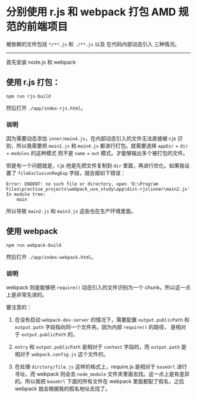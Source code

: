 # 分别使用 r.js 和 webpack 打包 AMD 规范的前端项目

被依赖的文件包括 `*/**.js` 和 `./**.js` 以及 在代码内部动态引入 三种情况。

---

首先安装 node.js 和 webpack

## 使用 r.js 打包：

```
npm run rjs-build
```

然后打开 `./app/index-rjs.html`。

### 说明

因为需要动态添加 `inner/main4.js`，在内部动态引入的文件无法直接被 r.js 识别，所以我需要把 `main1.js` 和 `main4.js` 都进行打包。就需要选择 `appDir` + `dir` + `modules` 的这种模式 而不是 `name` + `out` 模式。才能够输出多个被打包的文件。

但是有一个问题就是，r.js 他是先把文件复制到 `dir` 里面，再进行优化。如果我设置了 `fileExclusionRegExp` 字段，就会报如下错误：

```
Error: ENOENT: no such file or directory, open 'D:\Program Files\practise_projects\webpack_use_study\app\dist-rjs\inner\main2.js'
In module tree:
    main
```

所以导致 `main2.js` 和 `main3.js` 这些也在生产环境里面。

## 使用 webpack

```
npm run webpack-build
```

然后打开 `./app/index-webpack.html`。

### 说明

webpack 则是能够把 `require()` 动态引入的文件识别为一个 chunk。所以这一点上是非常先进的。

要注意的：

1. 在没有启动 `webpack-dev-server` 的情况下，需要配置 `output.publicPath` 和 `output.path` 字段指向同一个文件夹。因为内部 `require()` 的路径， 是相对于 `output.publicPath` 的。

2. `entry` 和 `output.publicPath` 是相对于 `context` 字段的，而 `output.path` 是相对于 `webpack.config.js` 这个文件的。

3. 在处理 `dirctory/file.js` 这样的格式上，require.js 是相对于 `baseUrl` 进行寻址，而 webpack 则会去 `node_module` 文件夹里面去找。这一点上是有差异的。所以我把 `baseUrl` 下面的所有文件在 webpack 里面都配了假名，之后 webpack 
就会根据我的假名地址去找了。

